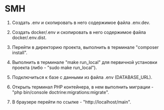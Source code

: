 # SMH

1. Создать .env и скопировать в него содержимое файла .env.dev.

2. Создать docker/.env и скопировать в него содержимое файла docker/.env.dist.

3. Перейти в директорию проекта, выполнить в терминале "composer install".

4. Выполнить в терминале "make run_local" для первичной установки проекта (либо - "sudo make run_local").

5. Подключиться к базе с данными из файла .env (DATABASE_URL).

6. Открыть терминал PHP контейнера, в нем выполнить миграции - "php bin/console doctrine:migrations:migrate".

7. В браузере перейти по ссылке - "http://localhost/main".